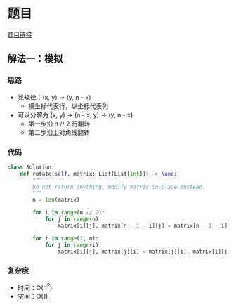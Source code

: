 # 题目

[题目链接](https://leetcode.cn/problems/rotate-image/description/)

## 解法一：模拟

### 思路

- 找规律：(x, y) -> (y, n - x)
  - 横坐标代表行，纵坐标代表列
- 可以分解为 (x, y) -> (n - x, y) -> (y, n - x)
  - 第一步沿 n // 2 行翻转
  - 第二步沿主对角线翻转

### 代码

```py
class Solution:
    def rotate(self, matrix: List[List[int]]) -> None:
        """
        Do not return anything, modify matrix in-place instead.
        """
        n = len(matrix)

        for i in range(n // 2):
            for j in range(n):
                matrix[i][j], matrix[n - 1 - i][j] = matrix[n - 1 - i][j], matrix[i][j]

        for i in range(1, n):
            for j in range(i):
                matrix[i][j], matrix[j][i] = matrix[j][i], matrix[i][j]
```

### 复杂度

- 时间：O($n^2$)
- 空间：O(1)
